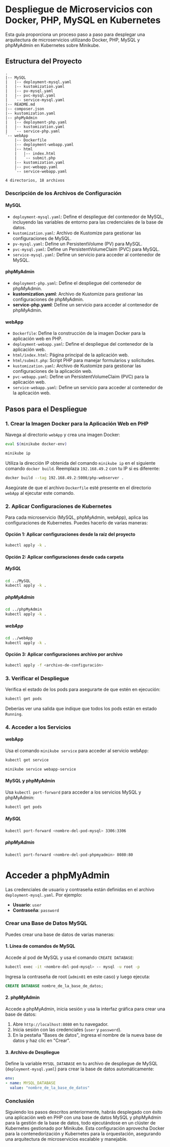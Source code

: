 # Despliegue de Microservicios con Docker, PHP, MySQL en Kubernetes

Esta guía proporciona un proceso paso a paso para desplegar una arquitectura de microservicios utilizando Docker, PHP, MySQL y phpMyAdmin en Kubernetes sobre Minikube.

## Estructura del Proyecto

```plaintext
.
|-- MySQL
|   |-- deployment-mysql.yaml
|   |-- kustomization.yaml
|   |-- pv-mysql.yaml
|   |-- pvc-mysql.yaml
|   `-- service-mysql.yaml
|-- README.md
|-- composer.json
|-- kustomization.yaml
|-- phpMyAdmin
|   |-- deployment-php.yaml
|   |-- kustomization.yaml
|   `-- service-php.yaml
`-- webApp
    |-- Dockerfile
    |-- deployment-webapp.yaml
    |-- html
    |   |-- index.html
    |   `-- submit.php
    |-- kustomization.yaml
    |-- pvc-webapp.yaml
    `-- service-webapp.yaml

4 directorios, 18 archivos
```

### Descripción de los Archivos de Configuración

#### MySQL

- `deployment-mysql.yaml`: Define el despliegue del contenedor de MySQL, incluyendo las variables de entorno para las credenciales de la base de datos.
- `kustomization.yaml`: Archivo de Kustomize para gestionar las configuraciones de MySQL.
- `pv-mysql.yaml`: Define un PersistentVolume (PV) para MySQL.
- `pvc-mysql.yaml`: Define un PersistentVolumeClaim (PVC) para MySQL.
- `service-mysql.yaml`: Define un servicio para acceder al contenedor de MySQL.

#### phpMyAdmin

- `deployment-php.yaml`: Define el despliegue del contenedor de phpMyAdmin.
- **kustomization.yaml**: Archivo de Kustomize para gestionar las configuraciones de phpMyAdmin.
- **service-php.yaml**: Define un servicio para acceder al contenedor de phpMyAdmin.

#### webApp

- `Dockerfile`: Define la construcción de la imagen Docker para la aplicación web en PHP.
- `deployment-webapp.yaml`: Define el despliegue del contenedor de la aplicación web.
- `html/index.html`: Página principal de la aplicación web.
- `html/submit.php`: Script PHP para manejar formularios y solicitudes.
- `kustomization.yaml`: Archivo de Kustomize para gestionar las configuraciones de la aplicación web.
- `pvc-webapp.yaml`: Define un PersistentVolumeClaim (PVC) para la aplicación web.
- `service-webapp.yaml`: Define un servicio para acceder al contenedor de la aplicación web.

## Pasos para el Despliegue

### 1. Crear la Imagen Docker para la Aplicación Web en PHP

Navega al directorio `webApp` y crea una imagen Docker:

```bash
eval $(minikube docker-env)
```

```bash
minikube ip
```

Utiliza la dirección IP obtenida del comando `minikube ip` en el siguiente comando `docker build`. Reemplaza `192.168.49.2` con tu IP si es diferente:

```bash
docker build --tag 192.168.49.2:5000/php-webserver .
```

Asegúrate de que el archivo `Dockerfile` esté presente en el directorio `webApp` al ejecutar este comando.

### 2. Aplicar Configuraciones de Kubernetes

Para cada microservicio (MySQL, phpMyAdmin, webApp), aplica las configuraciones de Kubernetes. Puedes hacerlo de varias maneras:

#### Opción 1: Aplicar configuraciones desde la raíz del proyecto

```bash
kubectl apply -k .
```

#### Opción 2: Aplicar configuraciones desde cada carpeta

##### MySQL
  
  ```bash
  cd ../MySQL
  kubectl apply -k .
  ```

  ##### phpMyAdmin
  
  ```bash
  cd ../phpMyAdmin
  kubectl apply -k .
  ```

  ##### webApp
  
  ```bash
  cd ../webApp
  kubectl apply -k .
  ```

#### Opción 3: Aplicar configuraciones archivo por archivo

```bash
kubectl apply -f <archivo-de-configuración>
```

### 3. Verificar el Despliegue

Verifica el estado de los pods para asegurarte de que estén en ejecución:

```bash
kubectl get pods
```

Deberías ver una salida que indique que todos los pods están en estado `Running`.

### 4. Acceder a los Servicios

#### webApp

Usa el comando `minikube service` para acceder al servicio webApp:
```bash
kubectl get service
```
```bash
minikube service webapp-service
```

#### MySQL y phpMyAdmin

Usa `kubectl port-forward` para acceder a los servicios MySQL y phpMyAdmin:
```bash
kubectl get pods
```
##### MySQL

```bash
kubectl port-forward <nombre-del-pod-mysql> 3306:3306
```

##### phpMyAdmin

```bash
kubectl port-forward <nombre-del-pod-phpmyadmin> 8080:80
```

# Acceder a phpMyAdmin

Las credenciales de usuario y contraseña están definidas en el archivo `deployment-mysql.yaml`. Por ejemplo:

- **Usuario**: `user`
- **Contraseña**: `password`

### Crear una Base de Datos MySQL

Puedes crear una base de datos de varias maneras:

#### 1. Línea de comandos de MySQL

Accede al pod de MySQL y usa el comando `CREATE DATABASE`:

```bash
kubectl exec -it <nombre-del-pod-mysql> -- mysql -u root -p
```

Ingresa la contraseña de root (`admin01` en este caso) y luego ejecuta:

```sql
CREATE DATABASE nombre_de_la_base_de_datos;
```

#### 2. phpMyAdmin

Accede a phpMyAdmin, inicia sesión y usa la interfaz gráfica para crear una base de datos:

1. Abre `http://localhost:8080` en tu navegador.
2. Inicia sesión con las credenciales (`user` y `password`).
3. En la pestaña "Bases de datos", ingresa el nombre de la nueva base de datos y haz clic en "Crear".

#### 3. Archivo de Despliegue

Define la variable `MYSQL_DATABASE` en tu archivo de despliegue de MySQL (`deployment-mysql.yaml`) para crear la base de datos automáticamente:

```yaml
env:
- name: MYSQL_DATABASE
  value: "nombre_de_la_base_de_datos"
```

### Conclusión

Siguiendo los pasos descritos anteriormente, habrás desplegado con éxito una aplicación web en PHP con una base de datos MySQL y phpMyAdmin para la gestión de la base de datos, todo ejecutándose en un clúster de Kubernetes gestionado por Minikube. Esta configuración aprovecha Docker para la contenedorización y Kubernetes para la orquestación, asegurando una arquitectura de microservicios escalable y manejable.
